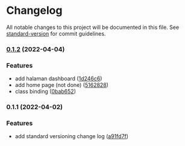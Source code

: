 # Changelog

All notable changes to this project will be documented in this file. See [standard-version](https://github.com/conventional-changelog/standard-version) for commit guidelines.

### [0.1.2](https://github.com/My-Own-Personal-Test/MKP-tes/compare/v0.1.1...v0.1.2) (2022-04-04)


### Features

* add halaman dashboard ([1d246c6](https://github.com/My-Own-Personal-Test/MKP-tes/commit/1d246c62d6cde17f21bd6bdefea36c8e831a48d4))
* add home page (not done) ([5162828](https://github.com/My-Own-Personal-Test/MKP-tes/commit/5162828a7e38b36d2a9f5b8de9f305c68265b09c))
* class binding ([0bab652](https://github.com/My-Own-Personal-Test/MKP-tes/commit/0bab6523207832edcf2dba77fe4ffc98070d5ee2))

### 0.1.1 (2022-04-02)


### Features

* add standard versioning change log ([a91fd7f](https://github.com/My-Own-Personal-Test/MKP-tes/commit/a91fd7fef119fa0601a55fed09c0c0e0ed6231ba))

